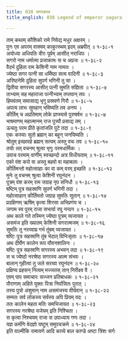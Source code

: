 ```yaml
---
title: 038 सगरकथा
title_english: 038 Legend of emperor sagara

---
```

ताम् कथाम् कौशिको रामे निवेद्य मधुर अक्षरम् ।  
पुनः एव अपरम् वाक्यम् काकुत्स्थम् इदम् अब्रवीत् ॥ १-३८-१  
अयोध्या अधिपतिः वीरः पूर्वम् आसीत् नराधिपः ।  
सगरो नाम धर्मात्मा प्रजाकामः स च अप्रजः ॥ १-३८-२  
वैदर्भ दुहिता राम केशिनी नाम नामतः ।  
ज्येष्ठा सगर पत्नी सा धर्मिष्ठा सत्य वादिनी ॥ १-३८-३  
अरिष्ठनेमि दुहिता सुपर्ण भगिनी तु सा ।  
द्वितीया सगरस्य आसीत् पत्नी सुमति संज्ञिता ॥ १-३८-४  
ताभ्याम् सह महाराजा पत्नीभ्याम् तप्तवान् तपः ।  
हिमवंतम् समासाद्य भृगु प्रस्रवणे गिरौ ॥ १-३८-५  
अपत्य लाभः सुमहान् भविष्यति तव अनघ ।  
कीर्तिम् च अप्रतिमाम् लोके प्राप्स्यसे पुरुषर्षभ ॥ १-३८-७  
भाषमाणम् महात्मानम् राज पुत्र्यौ प्रसाद्य तम् ।  
ऊचतुः परम प्रीते कृतांजलि पुटे तदा ॥ १-३८-९  
एकः कस्याः सुतो ब्रह्मन् का बहून् जनयिष्यति ।  
श्रोतुम् इच्छावहे ब्रह्मन् सत्यम् अस्तु वचः तव ॥ १-३८-१०  
तयोः तत् वचनम् श्रुत्वा भृगुः परमधार्मिकः ।  
उवाच परमाम् वाणीम् स्वच्छन्दो अत्र विधीयताम् ॥ १-३८-११  
एको वंश करो वा अस्तु बहवो वा महाबलाः ।  
कीर्तिमन्तो महोत्साहाः का वा कम् वरम् इच्छति ॥ १-३८-१२  
मुनेः तु वचनम् श्रुत्वा केशिनी रघुनंदन ।  
पुत्रम् वंश करम् राम जग्राह नृप संनिधौ ॥ १-३८-१३  
षष्टिम् पुत्र सहस्राणि सुपर्ण भगिनी तदा ।  
महोत्साहान् कीर्तिमतो जग्राह सुमतिः सुतान् ॥ १-३८-१४  
प्रदक्षिणम् ऋषिम् कृत्वा शिरसा अभिप्रणंय च ।  
जगाम स्व पुरम् राजा सभार्या रघु नन्दन ॥ १-३८-१५  
अथ काले गते तस्मिन् ज्येष्ठा पुत्रम् व्यजायत ।  
असमंज इति ख्यातम् केशिनी सगरात्मजम् ॥ १-३८-१६  
सुमतिः तु नरव्याघ्र गर्भ तुंबम् व्यजायत ।  
षष्टिः पुत्र सहस्राणि तुंब भेदात् विनिःसृताः ॥ १-३८-१७  
अथ दीर्घेण कालेन रूप यौवनशालिनः ।  
षष्टिः पुत्र सहस्राणि सगरस्य अभवन् तदा ॥ १-३८-१९  
स च ज्येष्ठो नरश्रेष्ठ सगरस्य आत्म संभवः ।  
बालान् गृहीत्वा तु जले सरय्वा रघुनंदन ॥ १-३८-२०  
प्रक्षिप्य प्रहसन् नित्यम् मज्जतस् तान् निरीक्ष्य वै ।  
एवम् पाप समाचारः सज्जन प्रतिबाधकः ॥ १-३८-२१  
पौराणाम् अहिते युक्तः पित्रा निर्वासितः पुरात् ।  
तस्य पुत्रो अंशुमान् नाम असमंजस्य वीर्यवान् ॥ १-३८-२२  
सम्मतः सर्व लोकस्य सर्वस्य अपि प्रियम् वदः ।  
ततः कालेन महता मतिः समभिजायत ॥ १-३८-२३  
सगरस्य नरश्रेष्ठ यजेयम् इति निश्चिता ।  
स कृत्वा निश्चयम् राजा स उपाध्याय गणः तदा ।  
यज्ञ कर्मणि वेदज्ञो यष्टुम् समुपचक्रमे ॥ १-३८-२४  
इति वाल्मीकि रामायणे आदि काव्ये बाल काण्डे अष्टा त्रिंशः सर्गः